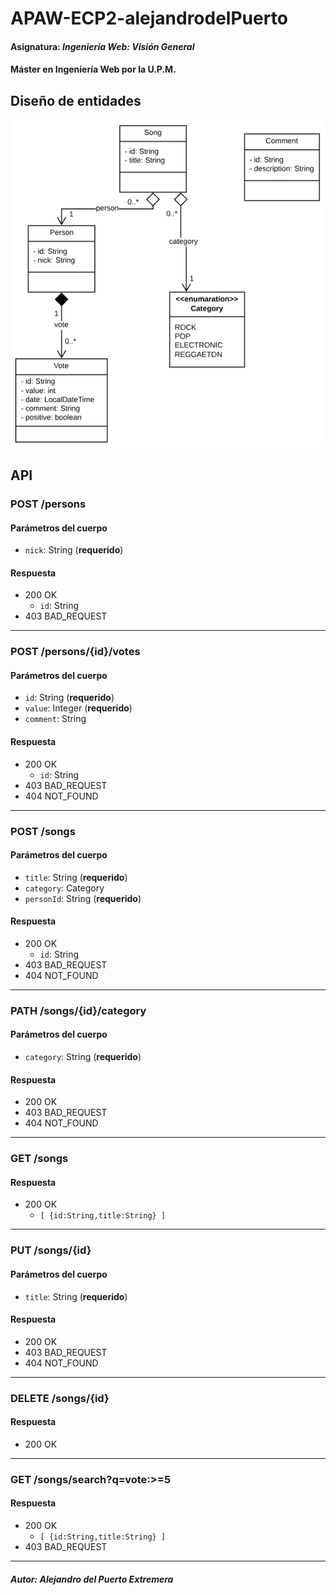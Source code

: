 # APAW-ECP2-alejandrodelPuerto
#### Asignatura: *Ingeniería Web: Visión General*
#### Máster en Ingeniería Web por la U.P.M.

## Diseño de entidades
 
![ClassDiagram](https://github.com/alexdelpuerto/APAW-ECP2-alejandrodelPuerto/blob/master/docs/ClassDiagram.PNG)

## API
### POST /persons
#### Parámetros del cuerpo
- `nick`: String (**requerido**)
#### Respuesta
- 200 OK 
  - `id`: String
- 403 BAD_REQUEST
---
### POST /persons/{id}/votes
#### Parámetros del cuerpo
- `id`: String (**requerido**)
- `value`: Integer (**requerido**)
- `comment`: String
#### Respuesta
- 200 OK 
    - `id`: String
- 403 BAD_REQUEST
- 404 NOT_FOUND
---
### POST /songs
#### Parámetros del cuerpo
- `title`: String (**requerido**)
- `category`: Category
- `personId`: String (**requerido**)
#### Respuesta
- 200 OK 
  - `id`: String
- 403 BAD_REQUEST
- 404 NOT_FOUND
---
### PATH /songs/{id}/category
#### Parámetros del cuerpo
- `category`: String (**requerido**)
#### Respuesta
- 200 OK 
- 403 BAD_REQUEST
- 404 NOT_FOUND
---
### GET /songs
#### Respuesta
- 200 OK 
  - `[ {id:String,title:String} ]`
---
### PUT /songs/{id}
#### Parámetros del cuerpo
- `title`: String (**requerido**)
#### Respuesta
- 200 OK 
- 403 BAD_REQUEST
- 404 NOT_FOUND
---
### DELETE /songs/{id}
#### Respuesta
- 200 OK 
---
### GET /songs/search?q=vote:>=5
#### Respuesta
- 200 OK
  - `[ {id:String,title:String} ]`
- 403 BAD_REQUEST
---
##### Autor: Alejandro del Puerto Extremera
